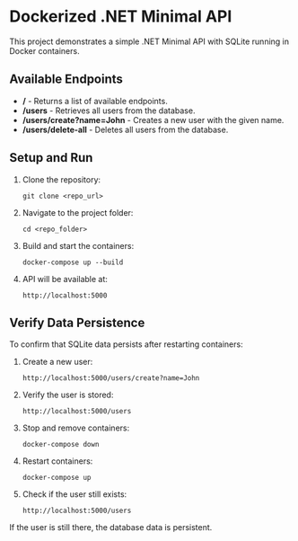 <body>
    <h1>Dockerized .NET Minimal API</h1>
    <p>This project demonstrates a simple .NET Minimal API with SQLite running in Docker containers.</p>
    <h2>Available Endpoints</h2>
    <ul>
        <li><strong>/</strong> - Returns a list of available endpoints.</li>
        <li><strong>/users</strong> - Retrieves all users from the database.</li>
        <li><strong>/users/create?name=John</strong> - Creates a new user with the given name.</li>
        <li><strong>/users/delete-all</strong> - Deletes all users from the database.</li>
    </ul>
    <h2>Setup and Run</h2>
    <ol>
        <li>Clone the repository:</li>
        <pre><code>git clone &lt;repo_url&gt;</code></pre>
        <li>Navigate to the project folder:</li>
        <pre><code>cd &lt;repo_folder&gt;</code></pre>
        <li>Build and start the containers:</li>
        <pre><code>docker-compose up --build</code></pre>
        <li>API will be available at:</li>
        <pre><code>http://localhost:5000</code></pre>
    </ol>
    <h2>Verify Data Persistence</h2>
    <p>To confirm that SQLite data persists after restarting containers:</p>
    <ol>
        <li>Create a new user:</li>
        <pre><code>http://localhost:5000/users/create?name=John</code></pre>
        <li>Verify the user is stored:</li>
        <pre><code>http://localhost:5000/users</code></pre>
        <li>Stop and remove containers:</li>
        <pre><code>docker-compose down</code></pre>
        <li>Restart containers:</li>
        <pre><code>docker-compose up</code></pre>
        <li>Check if the user still exists:</li>
        <pre><code>http://localhost:5000/users</code></pre>
    </ol>
    <p>If the user is still there, the database data is persistent.</p>
</body>
</html>
